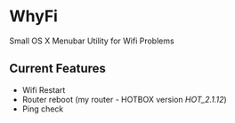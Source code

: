 # WhyFi
Small OS X Menubar Utility for Wifi Problems

## Current Features
 - Wifi Restart
 - Router reboot (my router - HOTBOX version *HOT_2.1.12*)
 - Ping check
